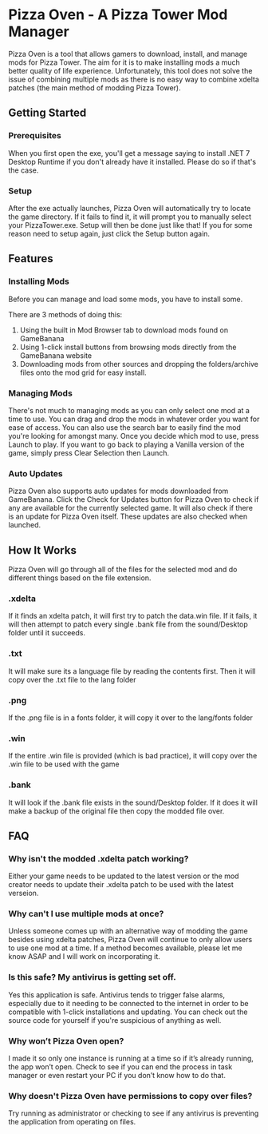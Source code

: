 # Pizza Oven - A Pizza Tower Mod Manager
Pizza Oven is a tool that allows gamers to download, install, and manage mods for Pizza Tower. The aim for it is to make installing mods a much better quality of life experience. Unfortunately, this tool does not solve the issue of combining multiple mods as there is no easy way to combine xdelta patches (the main method of modding Pizza Tower).

## Getting Started
### Prerequisites
When you first open the exe, you'll get a message saying to install .NET 7 Desktop Runtime if you don't already have it installed. Please do so if that's the case.

### Setup
After the exe actually launches, Pizza Oven will automatically try to locate the game directory. If it fails to find it, it will prompt you to manually select your PizzaTower.exe. Setup will then be done just like that! If you for some reason need to setup again, just click the Setup button again.

## Features
### Installing Mods
Before you can manage and load some mods, you have to install some.

There are 3 methods of doing this:
1. Using the built in Mod Browser tab to download mods found on GameBanana
2. Using 1-click install buttons from browsing mods directly from the GameBanana website
3. Downloading mods from other sources and dropping the folders/archive files onto the mod grid for easy install.

### Managing Mods
There's not much to managing mods as you can only select one mod at a time to use. You can drag and drop the mods in whatever order you want for ease of access. You can also use the search bar to easily find the mod you're looking for amongst many. Once you decide which mod to use, press Launch to play. If you want to go back to playing a Vanilla version of the game, simply press Clear Selection then Launch.

### Auto Updates
Pizza Oven also supports auto updates for mods downloaded from GameBanana. Click the Check for Updates button for Pizza Oven to check if any are available for the currently selected game. It will also check if there is an update for Pizza Oven itself. These updates are also checked when launched.

## How It Works
Pizza Oven will go through all of the files for the selected mod and do different things based on the file extension. 

### .xdelta
If it finds an xdelta patch, it will first try to patch the data.win file. If it fails, it will then attempt to patch every single .bank file from the sound/Desktop folder until it succeeds.

### .txt
It will make sure its a language file by reading the contents first. Then it will copy over the .txt file to the lang folder

### .png
If the .png file is in a fonts folder, it will copy it over to the lang/fonts folder

### .win
If the entire .win file is provided (which is bad practice), it will copy over the .win file to be used with the game

### .bank
It will look if the .bank file exists in the sound/Desktop folder. If it does it will make a backup of the original file then copy the modded file over.

## FAQ
### Why isn't the modded .xdelta patch working?
Either your game needs to be updated to the latest version or the mod creator needs to update their .xdelta patch to be used with the latest verseion.

### Why can't I use multiple mods at once?
Unless someone comes up with an alternative way of modding the game besides using xdelta patches, Pizza Oven will continue to only allow users to use one mod at a time. If a method becomes available, please let me know ASAP and I will work on incorporating it.

### Is this safe? My antivirus is getting set off.
Yes this application is safe. Antivirus tends to trigger false alarms, especially due to it needing to be connected to the internet in order to be compatible with 1-click installations and updating. You can check out the source code for yourself if you're suspicious of anything as well.

### Why won’t Pizza Oven open?
I made it so only one instance is running at a time so if it’s already running, the app won’t open. Check to see if you can end the process in task manager or even restart your PC if you don’t know how to do that. 

### Why doesn't Pizza Oven have permissions to copy over files?
Try running as administrator or checking to see if any antivirus is preventing the application from operating on files.
